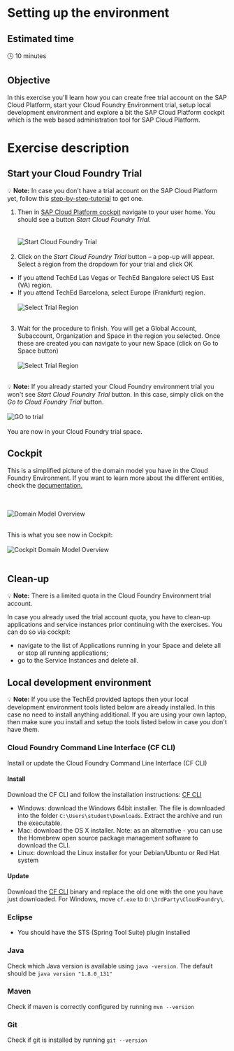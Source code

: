 # Setting up the environment


## Estimated time

:clock4: 10 minutes

## Objective

In this exercise you'll learn how you can create free trial account on the SAP Cloud Platform, start your Cloud Foundry Environment trial, setup local development environment and explore a bit the SAP Cloud Platform cockpit which is the web based administration tool for SAP Cloud Platform.

# Exercise description

## Start your Cloud Foundry Trial

:bulb: **Note:** In case you don't have a trial account on the SAP Cloud Platform yet, follow this [step-by-step-tutorial](http://go.sap.com/developer/tutorials/hcp-create-trial-account.html) to get one.

1. Then in [SAP Cloud Platform cockpit](https://account.hana.ondemand.com/#/home/welcome) navigate to your user home. You should see a button *Start Cloud Foundry Trial*.  
<br><br>
![Start Cloud Foundry Trial](/img/start_cf_trial.png?raw=true)
<br><br>
2. Click on the *Start Cloud Foundry Trial* button – a pop-up will appear. Select a region from the dropdown for your trial and click OK
- If you attend TechEd Las Vegas or TechEd Bangalore select US East (VA) region.
- If you attend TechEd Barcelona, select Europe (Frankfurt) region. 
<br><br>
![Select Trial Region](/img/select_trial_region.png?raw=true)
<br><br>

3. Wait for the procedure to finish. You will get a Global Account, Subaccount, Organization and Space in the region you selected. Once these are created you can navigate to your new Space (click on Go to Space button)
<br><br>
![Select Trial Region](/img/go_to_space.png?raw=true)
<br><br>


:bulb: **Note:** If you already started your Cloud Foundry environment trial you won't see *Start Cloud Foundry Trial* button. In this case, simply click on the *Go to Cloud Foundry Trial* button.
<br><br>
![GO to trial](/img/go_to_trial_button.png?raw=true)
<br><br>
You are now in your Cloud Foundry trial space.

## Cockpit
This is a simplified picture of the domain model you have in the Cloud Foundry Environment. If you want to learn more about the different entities, check the [documentation.](https://help.sap.com/viewer/65de2977205c403bbc107264b8eccf4b/Cloud/en-US/8ed4a705efa0431b910056c0acdbf377.html)

<br><br>
![Domain Model Overview](/img/domain_model.png?raw=true)
<br><br>

This is what you see now in Cockpit:
<br><br>
![Cockpit Domain Model Overview](/img/cockpit_domain_model.png?raw=true)
<br><br>

## Clean-up

:bulb: **Note:** There is a limited quota in the Cloud Foundry Environment trial account.

In case you already used the trial account quota, you have to clean-up applications and service instances prior continuing with the exercises. You can do so via cockpit:
- navigate to the list of Applications running in your Space and delete all or stop all running applications;
- go to the Service Instances and delete all.   

## Local development environment

:bulb: **Note:** If you use the TechEd provided laptops then your local development environment tools listed below are already installed. In this case no need to install anything additional. If you are using your own laptop, then make sure you install and setup the tools listed below in case you don't have them.

### Cloud Foundry Command Line Interface (CF CLI)

Install or update the Cloud Foundry Command Line Interface (CF CLI)

#### Install
Download the CF CLI and follow the installation instructions: [CF CLI](https://github.com/cloudfoundry/cli#downloads)

- Windows: download the Windows 64bit installer. The file is downloaded into the folder `C:\Users\student\Downloads`. Extract the archive and run the executable.
- Mac: download the OS X installer. Note: as an alternative - you can use the Homebrew open source package management software to download the CLI.
- Linux: download the Linux installer for your Debian/Ubuntu or Red Hat system

#### Update
Download the [CF CLI](https://github.com/cloudfoundry/cli#downloads) binary and replace the old one with the one you have just downloaded. For Windows, move `cf.exe` to `D:\3rdParty\CloudFoundry\`.

### Eclipse
- You should have the STS (Spring Tool Suite) plugin installed

### Java
Check which Java version is available using `java -version`. The default should be `java version "1.8.0_131"`

### Maven
Check if maven is correctly configured by running `mvn --version`

### Git
Check if git is installed by running `git --version`
